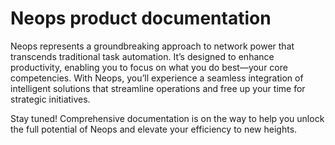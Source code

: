# Neops product documentation

Neops represents a groundbreaking approach to network power that transcends traditional task automation. It’s designed to enhance productivity, enabling you to focus on what you do best—your core competencies. With Neops, you’ll experience a seamless integration of intelligent solutions that streamline operations and free up your time for strategic initiatives.

Stay tuned! Comprehensive documentation is on the way to help you unlock the full potential of Neops and elevate your efficiency to new heights.